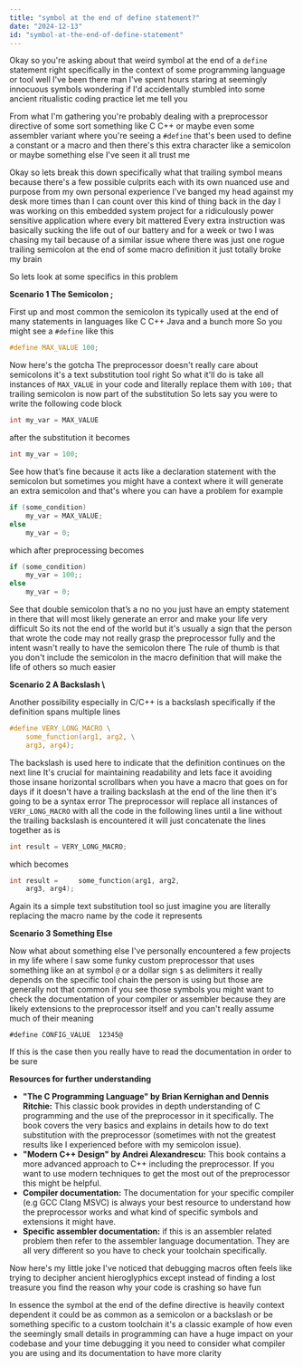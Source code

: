 ```yaml
---
title: "symbol at the end of define statement?"
date: "2024-12-13"
id: "symbol-at-the-end-of-define-statement"
---
```


Okay so you're asking about that weird symbol at the end of a `define` statement right specifically in the context of some programming language or tool well I've been there man I've spent hours staring at seemingly innocuous symbols wondering if I'd accidentally stumbled into some ancient ritualistic coding practice let me tell you

From what I'm gathering you're probably dealing with a preprocessor directive of some sort something like C C++ or maybe even some assembler variant where you're seeing a `#define` that's been used to define a constant or a macro and then there's this extra character like a semicolon or maybe something else I've seen it all trust me

Okay so lets break this down specifically what that trailing symbol means because there's a few possible culprits each with its own nuanced use and purpose from my own personal experience I've banged my head against my desk more times than I can count over this kind of thing back in the day I was working on this embedded system project for a ridiculously power sensitive application where every bit mattered Every extra instruction was basically sucking the life out of our battery and for a week or two I was chasing my tail because of a similar issue where there was just one rogue trailing semicolon at the end of some macro definition it just totally broke my brain

So lets look at some specifics in this problem

**Scenario 1 The Semicolon ;**

First up and most common the semicolon its typically used at the end of many statements in languages like C C++ Java and a bunch more So you might see a `#define` like this

```c
#define MAX_VALUE 100;
```

Now here's the gotcha The preprocessor doesn't really care about semicolons it's a text substitution tool right So what it'll do is take all instances of `MAX_VALUE` in your code and literally replace them with `100;` that trailing semicolon is now part of the substitution So lets say you were to write the following code block

```c
int my_var = MAX_VALUE
```

after the substitution it becomes

```c
int my_var = 100;
```

See how that’s fine because it acts like a declaration statement with the semicolon but sometimes you might have a context where it will generate an extra semicolon and that's where you can have a problem for example

```c
if (some_condition)
    my_var = MAX_VALUE;
else
    my_var = 0;
```

which after preprocessing becomes

```c
if (some_condition)
    my_var = 100;;
else
    my_var = 0;
```

See that double semicolon that’s a no no you just have an empty statement in there that will most likely generate an error and make your life very difficult So its not the end of the world but it's usually a sign that the person that wrote the code may not really grasp the preprocessor fully and the intent wasn't really to have the semicolon there The rule of thumb is that you don't include the semicolon in the macro definition that will make the life of others so much easier

**Scenario 2 A Backslash \\**

Another possibility especially in C/C++ is a backslash specifically if the definition spans multiple lines

```c
#define VERY_LONG_MACRO \
    some_function(arg1, arg2, \
    arg3, arg4);
```

The backslash is used here to indicate that the definition continues on the next line It's crucial for maintaining readability and lets face it avoiding those insane horizontal scrollbars when you have a macro that goes on for days if it doesn't have a trailing backslash at the end of the line then it's going to be a syntax error The preprocessor will replace all instances of `VERY_LONG_MACRO` with all the code in the following lines until a line without the trailing backslash is encountered it will just concatenate the lines together as is

```c
int result = VERY_LONG_MACRO;
```

which becomes

```c
int result =     some_function(arg1, arg2,
    arg3, arg4);
```

Again its a simple text substitution tool so just imagine you are literally replacing the macro name by the code it represents

**Scenario 3 Something Else**

Now what about something else I've personally encountered a few projects in my life where I saw some funky custom preprocessor that uses something like an at symbol `@` or a dollar sign `$` as delimiters it really depends on the specific tool chain the person is using but those are generally not that common if you see those symbols you might want to check the documentation of your compiler or assembler because they are likely extensions to the preprocessor itself and you can't really assume much of their meaning

```custom_preprocessor
#define CONFIG_VALUE  12345@
```

If this is the case then you really have to read the documentation in order to be sure

**Resources for further understanding**

*   **"The C Programming Language" by Brian Kernighan and Dennis Ritchie:** This classic book provides in depth understanding of C programming and the use of the preprocessor in it specifically. The book covers the very basics and explains in details how to do text substitution with the preprocessor (sometimes with not the greatest results like I experienced before with my semicolon issue).
*   **"Modern C++ Design" by Andrei Alexandrescu:** This book contains a more advanced approach to C++ including the preprocessor. If you want to use modern techniques to get the most out of the preprocessor this might be helpful.
*   **Compiler documentation:** The documentation for your specific compiler (e.g GCC Clang MSVC) is always your best resource to understand how the preprocessor works and what kind of specific symbols and extensions it might have.
*   **Specific assembler documentation:** if this is an assembler related problem then refer to the assembler language documentation. They are all very different so you have to check your toolchain specifically.

Now here's my little joke I've noticed that debugging macros often feels like trying to decipher ancient hieroglyphics except instead of finding a lost treasure you find the reason why your code is crashing so have fun

In essence the symbol at the end of the define directive is heavily context dependent it could be as common as a semicolon or a backslash or be something specific to a custom toolchain it's a classic example of how even the seemingly small details in programming can have a huge impact on your codebase and your time debugging it you need to consider what compiler you are using and its documentation to have more clarity
